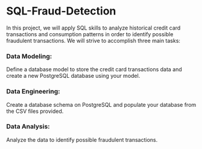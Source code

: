 # SQL-Fraud-Detection
In this project, we will apply SQL skills to analyze historical credit card transactions and consumption patterns in order to identify possible fraudulent transactions.
We will strive to accomplish three main tasks:


### Data Modeling:
Define a database model to store the credit card transactions data and create a new PostgreSQL database using your model.

### Data Engineering: 
Create a database schema on PostgreSQL and populate your database from the CSV files provided.

### Data Analysis: 
Analyze the data to identify possible fraudulent transactions.



